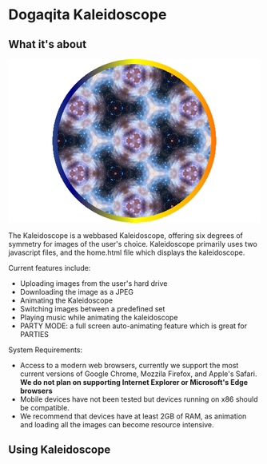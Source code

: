 # Dogaqita Kaleidoscope
## What it's about

![TitleImg](https://github.com/QinxiWang/dogaqita/blob/master/Kaleidoscope.png "Kaleidoscope showing the Space image that comes default!")

The Kaleidoscope is a webbased Kaleidoscope, offering six degrees of symmetry for images of the user's choice. Kaleidoscope primarily uses two javascript files, and the home.html file which displays the kaleidoscope. 

Current features include:
* Uploading images from the user's hard drive
* Downloading the image as a JPEG
* Animating the Kaleidoscope
* Switching images between a predefined set
* Playing music while animating the kaleidoscope
* PARTY MODE: a full screen auto-animating feature which is great for PARTIES

System Requirements:
* Access to a modern web browsers, currently we support the most current versions of Google Chrome, Mozzila Firefox, and Apple's Safari. **We do not plan on supporting Internet Explorer or Microsoft's Edge browsers**
* Mobile devices have not been tested but devices running on x86 should be compatible.
* We recommend that devices have at least 2GB of RAM, as animation and loading all the images can become resource intensive. 


## Using Kaleidoscope
